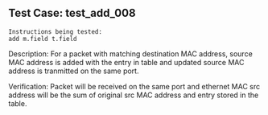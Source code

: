 Test Case: test_add_008
-----------------------

    Instructions being tested:
	add m.field t.field

   Description:
	For a packet with matching destination MAC address, source MAC address is added with the entry in table and updated source MAC address is tranmitted on the same port.

   Verification:
	Packet will be received on the same port and ethernet MAC src address will be the sum of original src MAC address and entry stored in the table.

